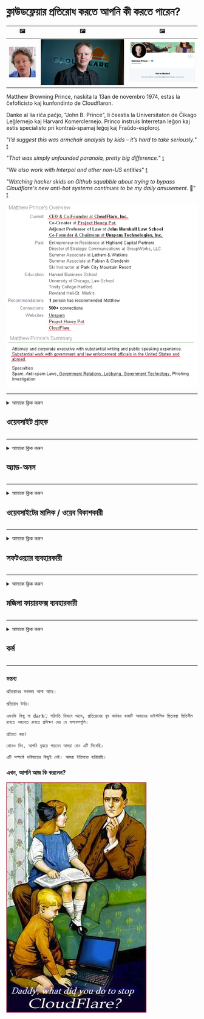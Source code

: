 # ক্লাউডফ্লেয়ার প্রতিরোধ করতে আপনি কী করতে পারেন?

| 🖼 | 🖼 | 🖼 |
| --- | --- | --- |
| ![](../image/matthew_prince_teen.jpg) | ![](../image/matthew_prince.jpg) | ![](../image/blockedbymatthewprince.jpg) |


Matthew Browning Prince, naskita la 13an de novembro 1974, estas la ĉefoficisto kaj kunfondinto de Cloudflaron.

Danke al lia riĉa paĉjo, "John B. Prince", li ĉeestis la Universitaton de Ĉikago Leĝlernejo kaj Harvard Komerclernejo.
Princo instruis Interretan leĝon kaj estis specialisto pri kontraŭ-spamaj leĝoj kaj Fraŭdo-esploroj.


"*I’d suggest this was armchair analysis by kids – it’s hard to take seriously.*" [t](https://www.theguardian.com/technology/2015/nov/19/cloudflare-accused-by-anonymous-helping-isis)

"*That was simply unfounded paranoia, pretty big difference.*"  [t](https://twitter.com/xxdesmus/status/992757936123359233)

"*We also work with Interpol and other non-US entities*" [t](https://twitter.com/eastdakota/status/1203028504184360960)

"*Watching hacker skids on Github squabble about trying to bypass Cloudflare's new anti-bot systems continues to be my daily amusement.* 🍿" [t](https://twitter.com/eastdakota/status/1273277839102656515)


![](../image/whoismp.jpg)

---


<details>
<summary>আমাকে ক্লিক করুন

## ওয়েবসাইট গ্রাহক
</summary>


- আপনার পছন্দের ওয়েবসাইটটি যদি ক্লাউডফ্লেয়ার ব্যবহার করে থাকে তবে তাদের ক্লাউডফ্লেয়ার ব্যবহার না করার জন্য বলুন।
  - ফেসবুক, রেডডিট, টুইটার বা মস্তোডনের মতো সোশ্যাল মিডিয়ায় ঝাঁকুনির কোনও পার্থক্য নেই। [অ্যাকশনগুলি হ্যাশট্যাগগুলির চেয়ে জোরে।](https://twitter.com/phyzonloop/status/1274132092490862594)
  - আপনি নিজেকে দরকারী করতে চাইলে ওয়েবসাইটের সাথে যোগাযোগ করার চেষ্টা করুন Try

[ক্লাউডফ্লেয়ার ড](https://github.com/Eloston/ungoogled-chromium/issues/783):
```
আমরা আপনাকে পরামর্শ দিচ্ছি যে আপনি যে নির্দিষ্ট পরিষেবা বা সাইটগুলির জন্য সমস্যা সমাধান করেছেন সেগুলির জন্য প্রশাসকদের কাছে যোগাযোগ করুন এবং আপনার অভিজ্ঞতা ভাগ করুন।
```

[যদি আপনি এটি না জিজ্ঞাসা করেন তবে ওয়েবসাইটের মালিকরা কখনই এই সমস্যাটি জানেন না।](../PEOPLE.md)

![](../image/liberapay.jpg)

[সফল উদাহরণ](https://counterpartytalk.org/t/turn-off-cloudflare-on-counterparty-co-plz/164/5).<br>
তোমার কোন সমস্যা আছে? [এখনই আপনার আওয়াজ তুলুন।](https://github.com/maraoz/maraoz.github.io/issues/1) নীচে উদাহরণ।

```
আপনি কেবল কর্পোরেট সেন্সরশিপ এবং গণ নজরদারি সহায়তা করছেন।
http://crimeflare.eu.org
```

```
আপনার ওয়েব পৃষ্ঠাটি ক্লাউডফ্লেয়ারের গোপনীয়তা-আপত্তিজনক ব্যক্তিগত প্রাচীর-উদ্যানের মধ্যে রয়েছে।
http://crimeflare.eu.org
```

- ওয়েবসাইটের গোপনীয়তা নীতি পড়তে কিছুটা সময় নিন।
  - যদি ওয়েবসাইট ক্লাউডফ্লেয়ারের পিছনে থাকে বা ওয়েবসাইট ক্লাউডফ্লেয়ারের সাথে সংযুক্ত পরিষেবাগুলি ব্যবহার করে।

এটি অবশ্যই "ক্লাউডফ্লেয়ার" কী তা ব্যাখ্যা করতে হবে এবং ক্লাউডফ্লেয়ারের সাথে আপনার ডেটা ভাগ করার অনুমতি চাইতে হবে। এটি করতে ব্যর্থ হওয়ার ফলে বিশ্বাসের লঙ্ঘন হবে এবং প্রশ্নে থাকা ওয়েবসাইটটি এড়ানো উচিত।

[একটি গ্রহণযোগ্য গোপনীয়তার নীতি উদাহরণ এখানে](https://archive.is/bDlTz) ("Subprocessors" > "Entity Name")

```
আমি আপনার গোপনীয়তা নীতি পড়েছি এবং ক্লাউডফ্লেয়ার শব্দটি খুঁজে পাচ্ছি না।
আপনি যদি ক্লাউডফ্লেয়ারে আমার ডেটা ফিড করতে থাকেন তবে আমি আপনার সাথে ডেটা ভাগ করতে অস্বীকার করছি।
http://crimeflare.eu.org
```

এটি গোপনীয়তা নীতির উদাহরণ যা ক্লাউডফ্লেয়ার শব্দটি নেই।
[Liberland Jobs](https://archive.is/daKIr) [privacy policy](https://docsend.com/view/feiwyte):

![](../image/cfwontobey.jpg)

ক্লাউডফ্লেয়ারের নিজস্ব গোপনীয়তা নীতি আছে।
[ক্লাউডফ্লেয়ার ডক্সিক্সিং লোকেদের পছন্দ করে।](https://www.reddit.com/r/GamerGhazi/comments/2s64fe/be_wary_reporting_to_cloudflare/)

ওয়েবসাইটের সাইনআপ ফর্মের জন্য এখানে একটি ভাল উদাহরণ।
আফাইক, শূন্য ওয়েবসাইট এটি করে। আপনি কি তাদের বিশ্বাস করবেন?

```
"এক্সওয়াইজেডের জন্য সাইন আপ করুন" ক্লিক করে আপনি আমাদের পরিষেবার শর্তাদি এবং গোপনীয়তার বিবৃতিতে সম্মত হন।
আপনি ক্লাউডফ্লেয়ারের সাথে আপনার ডেটা ভাগ করতেও সম্মত হন এবং ক্লাউডফ্লেয়ারের গোপনীয়তা বিবৃতিতেও সম্মত হন।
যদি ক্লাউডফ্লেয়ার আপনার তথ্য ফাঁস করে বা আপনাকে আমাদের সার্ভারের সাথে সংযোগ করতে দেয় না তবে এটি আমাদের দোষ নয়। [*]

[ নিবন্ধন করুন ] [ আমি একমত নই ]
```
[*] [PEOPLE.md](../PEOPLE.md)


- তাদের পরিষেবাটি ব্যবহার না করার চেষ্টা করুন। মনে রাখবেন আপনি ক্লাউডফ্লেয়ার দ্বারা দেখছেন।
  - ["I'm in your TLS, sniffin' your passworz"](../image/iminurtls.jpg)

- অন্যান্য ওয়েবসাইট অনুসন্ধান করুন। ইন্টারনেটে বিকল্প ও সুযোগ সুবিধা রয়েছে!

- প্রতিদিন আপনার বন্ধুদের বন্ধুদের টর ব্যবহার করতে রাজি করুন।
  - বেনামে খোলা ইন্টারনেটের মান হওয়া উচিত!
  - [মনে রাখবেন যে টোর প্রকল্পটি এই প্রকল্পটিকে অপছন্দ করে।](../HISTORY.md)

</details>

------

<details>
<summary>আমাকে ক্লিক করুন

## অ্যাড-অনস
</summary>

- যদি আপনার ব্রাউজারটি ফায়ারফক্স, টর ব্রাউজার বা অবিনোগল্ড ক্রোমিয়াম নীচে এই অ্যাড-অনগুলির একটি ব্যবহার করে।
  - আপনি যদি নতুন নতুন অ্যাড-অন যুক্ত করতে চান তবে প্রথমে এটি সম্পর্কে জিজ্ঞাসা করুন।


| নাম | বিকাশকারী | সমর্থন | ক্যান ব্লক | জানাতে পারি Can | Chrome |
| -------- | -------- | -------- | -------- | -------- | -------- |
| [Bloku Cloudflaron MITM-Atakon](../subfiles/about.bcma.md) | #Addon | [ ? ](http://crimeflare.eu.org/) | **হ্যাঁ**     | **হ্যাঁ**     |  **হ্যাঁ** |
| [Ĉu ligoj estas vundeblaj al MITM-atako?](../subfiles/about.ismm.md) | #Addon | [ ? ](http://crimeflare.eu.org/) | না     | **হ্যাঁ**     |  **হ্যাঁ** |
| [Ĉu ĉi tiuj ligoj blokos Tor-uzanton?](../subfiles/about.isat.md) | #Addon | [ ? ](http://crimeflare.eu.org/) | না     | **হ্যাঁ**     |  **হ্যাঁ** |
| [Block Cloudflare MITM Attack](https://trac.torproject.org/projects/tor/attachment/ticket/24351/block_cloudflare_mitm_attack-1.0.14.1-an%2Bfx.xpi)<br>[**DELETED BY TOR PROJECT**](../HISTORY.md) | nullius | [ ? ](../tool/block_cloudflare_mitm_fx), [Link](http://crimeflare.eu.org/) | **হ্যাঁ**     | **হ্যাঁ**     |  না |
| [TPRB](http://34ahehcli3epmhbu2wbl6kw6zdfl74iyc4vg3ja4xwhhst332z3knkyd.onion/) | Sw | [ ? ](http://34ahehcli3epmhbu2wbl6kw6zdfl74iyc4vg3ja4xwhhst332z3knkyd.onion/) | **হ্যাঁ**     | **হ্যাঁ**     |  না |
| [Detect Cloudflare](https://addons.mozilla.org/en-US/firefox/addon/detect-cloudflare/) | Frank Otto | [ ? ](https://github.com/traktofon/cf-detect) | না     | **হ্যাঁ**     |  না |
| [True Sight](https://addons.mozilla.org/en-US/firefox/addon/detect-cloudflare-plus/) | claustromaniac | [ ? ](https://github.com/claustromaniac/detect-cloudflare-plus) | না     | **হ্যাঁ**     |  না |
| [Which Cloudflare datacenter am I visiting?](https://addons.mozilla.org/en-US/firefox/addon/cf-pop/) | 依云 | [ ? ](https://github.com/lilydjwg/cf-pop) | না     | **হ্যাঁ**     |  না |


- "ডেন্দ্রলাইজস" "সিডিএনজেএস (ক্লাউডফ্লেয়ার)" এর সাথে সংযোগ বন্ধ করতে পারে।
  - এটি নেটওয়ার্কগুলিতে পৌঁছানো থেকে অনেকগুলি অনুরোধ রোধ করে এবং সাইটগুলি ভাঙ্গা থেকে রক্ষা করতে স্থানীয় ফাইলগুলি সরবরাহ করে।
  - বিকাশকারী জবাব দিল: "[very concerning indeed](https://github.com/Synzvato/decentraleyes/issues/236#issuecomment-352049501)", "[widespread usage severely centralizes the web](https://github.com/Synzvato/decentraleyes/issues/251#issuecomment-366752049)"

- [আপনি আপনার শংসাপত্র কর্তৃপক্ষ (সিএ) থেকে ক্লাউডফ্লেয়ার শংসাপত্রটি অপসারণ বা অবিশ্বাস করতে পারেন।](https://www.ssl.com/how-to/remove-root-certificate-firefox/)

</details>

------

<details>
<summary>আমাকে ক্লিক করুন

## ওয়েবসাইটের মালিক / ওয়েব বিকাশকারী
</summary>


![](../image/word_cloudflarefree.jpg)

- ক্লাউডফ্লেয়ার সলিউশন, পিরিয়ড ব্যবহার করবেন না।
  - আপনি কি তার চেয়ে ভাল করতে পারেন, তাই না? [ক্লাউডফ্লেয়ার সাবস্ক্রিপশন, পরিকল্পনা, ডোমেন বা অ্যাকাউন্টগুলি কীভাবে সরাবেন তা এখানে।](https://support.cloudflare.com/hc/en-us/articles/200167776-Removing-subscriptions-plans-domains-or-accounts)

| 🖼 | 🖼 |
| --- | --- |
| ![](../image/htmlalertcloudflare.jpg) | ![](../image/htmlalertcloudflare2.jpg) |

- আরও গ্রাহক চান? আপনি কি জানেন। ইঙ্গিতটি "লাইনের ওপরে"।
  - [হ্যালো, আপনি লিখেছেন "আমরা আপনার গোপনীয়তার বিষয়টি গুরুত্বের সাথে নিয়েছি" তবে আমি "ত্রুটি 403 নিষিদ্ধ অজ্ঞাত প্রক্সি অনুমোদিত নয়" পেয়েছি।](https://it.slashdot.org/story/19/02/19/0033255/stop-saying-we-take-your-privacy-and-security-seriously) আপনি টর বা ভিপিএনকে বাধা দিচ্ছেন কেন? এবং আপনি কেন অস্থায়ী ইমেলগুলি ব্লক করছেন?

![](../image/anonexist.jpg)

- ক্লাউডফ্লেয়ার ব্যবহারের ফলে আউটেজের সম্ভাবনা বাড়বে। আপনার সার্ভারটি ডাউন থাকলে বা ক্লাউডফ্লেয়ার নিচে থাকলে দর্শকরা আপনার ওয়েবসাইটে অ্যাক্সেস করতে পারবেন না।
  - [আপনি কি সত্যিই ভেবেছিলেন ক্লাউডফ্লেয়ার কখনই নামবে না?](https://www.ibtimes.com/cloudflare-down-not-working-sites-producing-504-gateway-timeout-errors-2618008) [Another](https://twitter.com/Jedduff/status/1097875615997399040) [sample](https://twitter.com/search?f=tweets&vertical=default&q=Cloudflare%20is%20having%20problems). [Need more](../PEOPLE.md)?

![](../image/cloudflareinternalerror.jpg)

- আপনার "এপিআই পরিষেবা", "সফ্টওয়্যার আপডেট সার্ভার" বা "আরএসএস ফিড" প্রক্সি করতে ক্লাউডফ্লেয়ার ব্যবহার আপনার গ্রাহকের ক্ষতি করবে। একজন গ্রাহক আপনাকে ডেকে বললেন এবং "আমি আপনার এপিআই আর ব্যবহার করতে পারছি না", এবং কী চলছে সে সম্পর্কে আপনার কোনও ধারণা নেই। ক্লাউডফ্লেয়ার নিঃশব্দে আপনার গ্রাহককে অবরুদ্ধ করতে পারে। আপনার কি মনে হয় ঠিক আছে?
  - আরএসএসের অনেক রিডার ক্লায়েন্ট এবং আরএসএস রিডার অনলাইন পরিষেবা রয়েছে। আপনি যদি লোকদের সাবস্ক্রাইব করতে দিচ্ছেন না তবে আপনি আরএসএস ফিড কেন প্রকাশ করছেন?

![](../image/rssfeedovercf.jpg)

- আপনার কি এইচটিটিপিএস শংসাপত্রের দরকার? "লেটস এনক্রিপ্ট" ব্যবহার করুন বা এটি সিএ সংস্থা থেকে কিনুন।

- আপনার কি ডিএনএস সার্ভার দরকার? আপনার নিজের সার্ভার সেট আপ করতে পারবেন না? তাদের সম্পর্কে কীভাবে: [Hurricane Electric Free DNS](https://dns.he.net/), [Dyn.com](https://dyn.com/dns/), [1984 Hosting](https://www.1984hosting.com/), [Afraid.Org (আপনি যদি টিওআর ব্যবহার করেন তবে প্রশাসক আপনার অ্যাকাউন্ট মুছুন)](https://freedns.afraid.org/)
  - [Alternativoj al DNS](../subfiles/alternative.domaindns.md)

- হোস্টিং পরিষেবা খুঁজছেন? শুধু বিনামূল্যে? তাদের সম্পর্কে কীভাবে: [Onion Service](http://vww6ybal4bd7szmgncyruucpgfkqahzddi37ktceo3ah7ngmcopnpyyd.onion/en/security/network-security/tor/onionservices-best-practices), [Free Web Hosting Area](https://freewha.com/), [Autistici/Inventati Web Site Hosting](https://www.autinv5q6en4gpf4.onion/services/website), [Github Pages](https://pages.github.com/), [Surge](https://surge.sh/)
  - [ক্লাউডফ্লেয়ারের বিকল্পগুলি](../subfiles/alternative.cloudflare.md)

- আপনি কি "ক্লাউডফ্লেয়ার-ipfs.com" ব্যবহার করছেন? [আপনি কি জানেন ক্লাউডফ্লেয়ার আইপিএফস খারাপ?](../PEOPLE.md)

- আপনার অ্যাপ্লিকেশন ফায়ারওয়াল যেমন OWASP এবং Fail2Ban আপনার সার্ভারে ইনস্টল করুন এবং এটি সঠিকভাবে কনফিগার করুন।
  - টর ব্লক করা কোনও সমাধান নয়। প্রত্যেককে শুধুমাত্র ছোট খারাপ ব্যবহারকারীর জন্য শাস্তি দেবেন না।

- "ক্লাউডফ্লেয়ার ওয়ার্প" ব্যবহারকারীদের আপনার ওয়েবসাইটে অ্যাক্সেস করা থেকে পুনর্নির্দেশ বা অবরুদ্ধ করুন। আপনি যদি পারেন তবে একটি কারণ সরবরাহ করুন।

> আইপি তালিকা: "[ক্লাউডফ্লেয়ারের বর্তমান আইপি ব্যাপ্তি](cloudflare_inc/)"

> A: শুধু তাদের ব্লক

```
server {
...
deny 173.245.48.0/20;
deny 103.21.244.0/22;
deny 103.22.200.0/22;
deny 103.31.4.0/22;
deny 141.101.64.0/18;
deny 108.162.192.0/18;
deny 190.93.240.0/20;
deny 188.114.96.0/20;
deny 197.234.240.0/22;
deny 198.41.128.0/17;
deny 162.158.0.0/15;
deny 104.16.0.0/12;
deny 172.64.0.0/13;
deny 131.0.72.0/22;
deny 2400:cb00::/32;
deny 2606:4700::/32;
deny 2803:f800::/32;
deny 2405:b500::/32;
deny 2405:8100::/32;
deny 2a06:98c0::/29;
deny 2c0f:f248::/32;
...
}
```

> B: সতর্কতা পৃষ্ঠাতে পুনর্নির্দেশ করুন

```
http {
...
geo $iscf {
default 0;
173.245.48.0/20 1;
103.21.244.0/22 1;
103.22.200.0/22 1;
103.31.4.0/22 1;
141.101.64.0/18 1;
108.162.192.0/18 1;
190.93.240.0/20 1;
188.114.96.0/20 1;
197.234.240.0/22 1;
198.41.128.0/17 1;
162.158.0.0/15 1;
104.16.0.0/12 1;
172.64.0.0/13 1;
131.0.72.0/22 1;
2400:cb00::/32 1;
2606:4700::/32 1;
2803:f800::/32 1;
2405:b500::/32 1;
2405:8100::/32 1;
2a06:98c0::/29 1;
2c0f:f248::/32 1;
}
...
}

server {
...
if ($iscf) {rewrite ^ https://example.com/cfwsorry.php;}
...
}

<?php
header('HTTP/1.1 406 Not Acceptable');
echo <<<CLOUDFLARED
Thank you for visiting ourwebsite.com!<br />
We are sorry, but we can't serve you because your connection is being intercepted by Cloudflare.<br />
Please read http://crimeflare.eu.org for more information.<br />
CLOUDFLARED;
die();
```

- টর পেঁয়াজ পরিষেবা সেট করুন বা আই 2 পি প্ররোচিত করুন যদি আপনি স্বাধীনতায় বিশ্বাসী হন এবং বেনামী ব্যবহারকারীদের স্বাগত জানান।

- অন্যান্য ক্লিয়ারেট / টর দ্বৈত ওয়েবসাইট অপারেটরদের কাছ থেকে পরামর্শ চাইতে এবং বেনামে বন্ধু তৈরি করুন!

</details>

------

<details>
<summary>আমাকে ক্লিক করুন

## সফটওয়্যার ব্যবহারকারী
</summary>


- ডিসকর্ড ক্লাউডফ্লেয়ার ব্যবহার করছে। বিকল্প? আমরা সুপারিশ [**Briar** (Android)](https://f-droid.org/en/packages/org.briarproject.briar.android/), [Ricochet (PC)](https://ricochet.im/), [Tox + Tor (Android/PC)](https://tox.chat/download.html)
  - ব্রায়ারে টোর ডিমন অন্তর্ভুক্ত থাকে যাতে আপনার অরবট ইনস্টল করতে হবে না।
  - Qwtch বিকাশকারীরা, ওপেন প্রাইভেসি, তাদের গিট পরিষেবা থেকে বিজ্ঞপ্তি ছাড়াই স্টপ_ক্লাউডফ্লেয়ার প্রকল্প মুছে ফেলে।

- আপনি যদি ডেবিয়ান জিএনইউ / লিনাক্স, বা কোনও ডেরাইভেটিভ ব্যবহার করেন তবে সাবস্ক্রাইব করুন: [bug #831835](https://bugs.debian.org/cgi-bin/bugreport.cgi?bug=831835). এবং যদি আপনি পারেন তবে প্যাচটি যাচাই করতে সহায়তা করুন এবং এটি গ্রহণযোগ্য হওয়া উচিত কিনা তা রক্ষণাবেক্ষণকারীকে সঠিক সিদ্ধান্তে আসতে সহায়তা করুন।

- সর্বদা এই ব্রাউজারগুলির পরামর্শ দিন।

| নাম | বিকাশকারী | সমর্থন | মন্তব্য |
| -------- | -------- | -------- | -------- |
| [Ungoogled-Chromium](https://ungoogled-software.github.io/ungoogled-chromium-binaries/) | Eloston | [ ? ](https://github.com/Eloston/ungoogled-chromium) | PC (Win, Mac, Linux)  _!Tor_ |
| [Bromite](https://www.bromite.org/fdroid) | Bromite | [ ? ](https://github.com/bromite/bromite/issues) | Android  _!Tor_ |
| [Tor Browser](https://www.torproject.org/download/) | Tor Project | [ ? ](https://support.torproject.org/) | PC (Win, Mac, Linux)  _Tor_|
| [Tor Browser Android](https://www.torproject.org/download/) | Tor Project | [ ? ](https://support.torproject.org/) | Android  _Tor_|
| [Onion Browser](https://itunes.apple.com/us/app/onion-browser/id519296448?mt=8) | Mike Tigas | [ ? ](https://github.com/OnionBrowser/OnionBrowser/issues) | Apple iOS  _Tor_|
| [GNU/Icecat](https://www.gnu.org/software/gnuzilla/) | GNU | [ ? ](https://www.gnu.org/software/gnuzilla/) | PC (Linux) |
| [IceCatMobile](https://f-droid.org/en/packages/org.gnu.icecat/) | GNU | [ ? ](https://lists.gnu.org/mailman/listinfo/bug-gnuzilla) | Android |
| [Iridium Browser](https://iridiumbrowser.de/about/) | Iridium | [ ? ](https://github.com/iridium-browser/iridium-browser/) | PC (Win, Mac, Linux, OpenBSD) |


অন্যান্য সফ্টওয়্যারের গোপনীয়তা অসম্পূর্ণ। এর অর্থ এই নয় যে টর ব্রাউজারটি "নিখুঁত"।
ইন্টারনেট এবং প্রযুক্তিতে 100% সুরক্ষিত বা 100% ব্যক্তিগত নেই।

- টর ব্যবহার করতে চান না? আপনি টোর ডেমোন দিয়ে যে কোনও ব্রাউজার ব্যবহার করতে পারেন।
  - [নোট করুন টর প্রকল্পটি এটি পছন্দ করে না।](https://support.torproject.org/tbb/tbb-9/) আপনি যদি এটি করতে সক্ষম হন তবে টর ব্রাউজারটি ব্যবহার করুন।
- [টরের সাথে ক্রোমিয়াম কীভাবে ব্যবহার করবেন](../subfiles/chromium_tor.md)


অন্যান্য সফ্টওয়্যার এর গোপনীয়তা সম্পর্কে কথা বলা যাক।

- [আপনার যদি সত্যই ফায়ারফক্স ব্যবহার করার প্রয়োজন হয় তবে "ফায়ারফক্স ইএসআর" বাছুন।](https://www.mozilla.org/en-US/firefox/organizations/)
  - [ফায়ারফক্স - স্পাইওয়্যার ওয়াচডগ](https://spyware.neocities.org/articles/firefox.html)
  - [ফায়ারফক্স নিখরচায় বক্তৃতা প্রত্যাখ্যান করেছে, মুক্ত বক্তৃতাকে নিষিদ্ধ করেছে](https://web.archive.org/web/20200423010026/https://reclaimthenet.org/firefox-rejects-free-speech-bans-free-speech-commenting-plugin-dissenter-from-its-extensions-gallery/)
  - ["100+ ডাউনভোটস। মনে হচ্ছে কোনও সফ্টওয়্যার সংস্থাকে আটকে থাকতে বলছে ... আজকাল সফ্টওয়্যারটি খুব বেশি।"](https://old.reddit.com/r/firefox/comments/gutdiw/weve_got_work_to_do_the_mozilla_blog/fslbbb6/)
  - [আহ, ফায়ারফক্স কেন আমার ইউআরএল বারে স্পনসরড লিঙ্কগুলি দেখাচ্ছে?](https://www.reddit.com/r/firefox/comments/jybx2w/uh_why_is_firefox_showing_me_sponsored_links_in/)
  - [মজিলা - শয়তান অবতার](https://digdeeper.neocities.org/ghost/mozilla.html)

- [মনে রাখবেন, মজিলা ক্লাউডফ্লেয়ার পরিষেবা ব্যবহার করছে।](https://www.robtex.com/dns-lookup/www.mozilla.org) [তারা তাদের পণ্যটিতে ক্লাউডফ্লেয়ারের ডিএনএস পরিষেবাও ব্যবহার করছে।](https://www.theregister.co.uk/2018/03/21/mozilla_testing_dns_encryption/)

- [মোজিলা আনুষ্ঠানিকভাবে এই টিকিট প্রত্যাখ্যান করেছে।](https://bugzilla.mozilla.org/show_bug.cgi?id=1426618)

- [ফায়ারফক্স ফোকাস একটি রসিকতা।](https://github.com/mozilla-mobile/focus-android/issues/1743) [তারা টেলিমেট্রি বন্ধ করার প্রতিশ্রুতি দিয়েছিল তবে তারা এটি পরিবর্তন করেছে।](https://github.com/mozilla-mobile/focus-android/issues/4210)

- [প্যালেমুন / বেসিলিস্ক বিকাশকারী ক্লাউডফ্লেয়ার পছন্দ করেন।](https://github.com/mozilla-mobile/focus-android/issues/1743#issuecomment-345993097)
  - [প্যালে মুনের সংরক্ষণাগার সার্ভার হ্যাক করেছে এবং 18 মাস ধরে ম্যালওয়্যার ছড়িয়ে দিয়েছে](https://www.reddit.com/r/privacytoolsIO/comments/cc808y/pale_moons_archive_server_hacked_and_spread/)
  - তিনি টোর ব্যবহারকারীদেরও ঘৃণা করেন - "[এটি টরের প্রতি প্রতিকূল হতে দিন। আমি মনে করি বেশিরভাগ সাইটগুলি টোরের প্রতি চরম উচ্চ অপব্যবহারের বিষয়টি বিবেচনা করে প্রতিকূল হওয়া উচিত।](https://github.com/yacy/yacy_search_server/issues/314#issuecomment-565932097)"

- [ওয়াটারফক্সের মারাত্মক "ফোন হোম" সমস্যা রয়েছে](https://spyware.neocities.org/articles/waterfox.html)

- [গুগল ক্রোম একটি স্পাইওয়্যার।](https://www.gnu.org/proprietary/malware-google.en.html)
  - [গুগল আপনার ক্রিয়াকলাপ প্রোফাইল করে।](https://spyware.neocities.org/articles/chrome.html)

- [এসআরওয়্যার আয়রন অনেক বেশি ফোন হোম সংযোগ তৈরি করে।](https://spyware.neocities.org/articles/iron.html) এটি গুগল ডোমেনগুলির সাথেও সংযুক্ত থাকে।

- [সাহসী ব্রাউজার ফেসবুক / টুইটার ট্র্যাকারদের শ্বেত তালিকাতে।](https://www.bleepingcomputer.com/news/security/facebook-twitter-trackers-whitelisted-by-brave-browser/)
  - [আরও সমস্যা এখানে।](https://spyware.neocities.org/articles/brave.html)
  - [Binance অনুমোদিত আইডি](https://twitter.com/cryptonator1337/status/1269594587716374528)

- [মাইক্রোসফ্ট এজ ফেসবুক ব্যবহারকারীদের পিছনে ফ্ল্যাশ কোড চালাতে দেয়।](https://www.zdnet.com/article/microsoft-edge-lets-facebook-run-flash-code-behind-users-backs/)

- [ভিভালদি আপনার গোপনীয়তার সম্মান দেয় না।](https://spyware.neocities.org/articles/vivaldi.html)

- [অপেরা স্পাইওয়্যার স্তর: অত্যন্ত উচ্চ](https://spyware.neocities.org/articles/opera.html)

- Apple iOS: [আপনার আইওএস মোটেও ব্যবহার করা উচিত নয়, মূলত এটি ম্যালওয়ার because](https://www.gnu.org/proprietary/malware-apple.html)

অতএব আমরা কেবল উপরে টেবিলের সুপারিশ করি। আর কিছু না.

</details>

------

<details>
<summary>আমাকে ক্লিক করুন

## মজিলা ফায়ারফক্স ব্যবহারকারী
</summary>


- "ফায়ারফক্স নাইটলি" মোজিলা সার্ভারগুলিতে অপ্ট-আউট পদ্ধতি ছাড়াই ডিবাগ স্তরের তথ্য প্রেরণ করবে।
  - [মজিলা সার্ভারগুলি ক্লাউডফ্লেয়ার সহ করছে](https://www.digwebinterface.com/?hostnames=www.mozilla.org%0D%0Amozilla.cloudflare-dns.com&type=&ns=resolver&useresolver=8.8.4.4&nameservers=)

- মজিলা সার্ভারের সাথে সংযোগ স্থাপনের জন্য ফায়ারফক্সকে নিষেধ করা সম্ভব।
  - [মজিলার নীতি-টেম্পলেটগুলির গাইড](https://github.com/mozilla/policy-templates/blob/master/README.md)
  - মনে রাখবেন এই ট্রিকটি পরবর্তী সংস্করণে কাজ করা বন্ধ করে দিতে পারে কারণ মোজিলা নিজেরাই হোয়াইটলিস্ট করতে পছন্দ করে।
  - এগুলি সম্পূর্ণরূপে অবরুদ্ধ করতে ফায়ারওয়াল এবং ডিএনএস ফিল্টার ব্যবহার করুন।

"`/distribution/policies.json`"

>     "WebsiteFilter": {
> 		"Block": [
> 		"*://*.mozilla.com/*",
> 		"*://*.mozilla.net/*",
> 		"*://*.mozilla.org/*",
> 		"*://webcompat.com/*",
> 		"*://*.firefox.com/*",
> 		"*://*.thunderbird.net/*",
> 		"*://*.cloudflare.com/*"
> 		]
>     },


- ~~মজিলার ট্র্যাকারে একটি বাগ রিপোর্ট করুন, তাদের ক্লাউডফ্লেয়ার ব্যবহার না করার জন্য বলছেন।~~ বাগজিলায় একটি বাগ রিপোর্ট ছিল। অনেক লোক তাদের উদ্বেগ পোস্ট করেছিলেন, তবে বাগটি অ্যাডমিন দ্বারা 2018 সালে লুকিয়েছিল।

- আপনি ফায়ারফক্সে ডোএইচ অক্ষম করতে পারেন।
  - [ফায়ারফক্সের ডিফল্ট ডিএনএস সরবরাহকারী পরিবর্তন করুন](../subfiles/change-firefox-dns.md)

![](../image/firefoxdns.jpg)

- [আপনি যদি নন-আইএসপি ডিএনএস ব্যবহার করতে চান তবে ওপেননিক টিয়ার 2 ডিএনএস পরিষেবা বা নন-ক্লাউডফ্লেয়ার ডিএনএস পরিষেবাগুলি বিবেচনা করুন।](https://wiki.opennic.org/start)
![](../image/opennic.jpg)
  - ডিএনএস সহ ক্লাউডফ্লেয়ার অবরোধ করুন। [Crimeflare DNS](../subfiles/service.publicdns.md)

- আপনি টরকে ডিএনএস রেজলভার হিসাবে ব্যবহার করতে পারেন। [আপনি যদি টোর বিশেষজ্ঞ না হন তবে এখানে প্রশ্ন করুন।](https://tor.stackexchange.com/)

> **কীভাবে?**
> 1. টর ডাউনলোড করুন এবং এটি আপনার কম্পিউটারে ইনস্টল করুন।
> 2. এই লাইনটি "torrc" ফাইলটিতে যুক্ত করুন।
> DNSPort 127.0.0.1:53
> 3. টর পুনরায় চালু করুন।
> 4. আপনার কম্পিউটারের ডিএনএস সার্ভারটি "127.0.0.1" এ সেট করুন।

</details>

------

<details>
<summary>আমাকে ক্লিক করুন

## কর্ম
</summary>


- ক্লাউডফ্লেয়ারের বিপদ সম্পর্কে আপনার চারপাশের অন্যদের বলুন।

- [এই সংগ্রহস্থলটি উন্নত করতে সহায়তা করুন।](http://crimeflare.eu.org)
  - উভয় তালিকাগুলি, এর বিরুদ্ধে যুক্তি এবং বিশদ।

- [ক্লাউডফ্লেয়ার (এবং অনুরূপ সংস্থাগুলি) এর সাথে জিনিসগুলি ভুল হয়ে যায় যেখানে নথিটি তৈরি করুন এবং এটি খুব প্রকাশ্যে করুন, যখন আপনি এটি করেন তখন এই সংগ্রহস্থলের উল্লেখ নিশ্চিত করে নিন](http://crimeflare.eu.org) :)

- ডিফল্টরূপে টোর ব্যবহার করে আরও বেশি লোক পান যাতে তারা বিশ্বের বিভিন্ন অংশের দৃষ্টিকোণ থেকে ওয়েবটি অভিজ্ঞতা করতে পারে।

- ক্লাউডফ্লেয়ার থেকে বিশ্বকে মুক্ত করার জন্য উত্সর্গীকৃত সোশ্যাল মিডিয়া এবং মিটস্পেসে গোষ্ঠীগুলি শুরু করুন।

- যেখানে উপযুক্ত হবে, এই ভাণ্ডারগুলিতে এই গোষ্ঠীর সাথে লিঙ্ক করুন - এটি গ্রুপ হিসাবে একসাথে কাজ করার জন্য সমন্বয় করার জায়গা হতে পারে।

- [এমন একটি কওপ শুরু করুন যা ক্লাউডফ্লেয়ারের একটি অর্থপূর্ণ নন কর্পোরেট বিকল্প সরবরাহ করতে পারে।](../subfiles/alternative.cloudflare.md)

- কমপক্ষে ক্লাউডফ্লেয়ারের বিরুদ্ধে একাধিক স্তরযুক্ত প্রতিরক্ষা সরবরাহ করতে সহায়তা করার কোনও বিকল্প সম্পর্কে আমাদের আমাদের জানা যাক।

- আপনি যদি ক্লাউডফ্লেয়ার গ্রাহক হন তবে আপনার গোপনীয়তা সেটিংস সেট করুন এবং সেগুলি লঙ্ঘনের জন্য অপেক্ষা করুন।
  - [তারপরে এন্টি-স্প্যাম / গোপনীয়তা লঙ্ঘনের অভিযোগের আওতায় আনুন।](https://twitter.com/thexpaw/status/1108424723233419264)

- আপনি যদি আমেরিকা যুক্তরাষ্ট্রে থাকেন এবং প্রশ্নে থাকা ওয়েবসাইটটি কোনও ব্যাংক বা অ্যাকাউন্ট্যান্ট হিসাবে থাকে তবে ব্যাকরণ – লিচ – ব্লিলি অ্যাক্টের অধীনে, বা আমেরিকানরা ডিআইএসএবিলিটি অ্যাক্টের আওতায় আইনী চাপ আনার চেষ্টা করুন এবং আপনি কতদূর যাবেন তা আমাদের কাছে ফিরে রিপোর্ট করুন ।

- ওয়েবসাইটটি যদি কোনও সরকারী সাইট হয় তবে মার্কিন সংবিধানের প্রথম সংশোধনীতে আইনী চাপ আনার চেষ্টা করুন।

- আপনি যদি ইইউ নাগরিক হন তবে সাধারণ তথ্য সুরক্ষা নিয়ন্ত্রণের অধীনে আপনার ব্যক্তিগত তথ্য প্রেরণের জন্য ওয়েবসাইটে যোগাযোগ করুন। যদি তারা আপনাকে আপনার তথ্য দিতে অস্বীকার করে তবে তা আইন লঙ্ঘন।

- যে সমস্ত সংস্থা তাদের ওয়েবসাইটে পরিষেবা দেওয়ার দাবি করে তাদের জন্য ভোক্তা সুরক্ষা সংস্থা এবং বিবিবিতে "মিথ্যা বিজ্ঞাপন" হিসাবে রিপোর্ট করার চেষ্টা করুন। ক্লাউডফ্লেয়ার ওয়েবসাইটগুলি ক্লাউডফ্লেয়ার সার্ভার দ্বারা পরিবেশন করা হয়।

- [আইটিইউ মার্কিন প্রসঙ্গে পরামর্শ দিয়েছিল যে ক্লাউডফ্লেয়ার এতো বড় হতে শুরু করেছে যে তাদের উপর অবিশ্বাস আইনের আওতায় আনা হতে পারে।](https://www.itu.int/en/ITU-T/Workshops-and-Seminars/20181218/Documents/Geoff_Huston_Presentation.pdf)

- এটি অনুমেয় যে জিএনইউ জিপিএল 4 সংস্করণে এই ধরনের পরিষেবার পিছনে উত্স কোড সংরক্ষণের বিধান অন্তর্ভুক্ত থাকতে পারে, যা সমস্ত জিপিএলভি 4 এবং পরবর্তী প্রোগ্রামগুলির জন্য প্রয়োজন যা কমপক্ষে উত্স কোডটি এমন একটি মাধ্যমের মাধ্যমে অ্যাক্সেসযোগ্য যা টোর ব্যবহারকারীদের সাথে বৈষম্যমূলক আচরণ করে না।

- [Se vi uzas Mastodon bonvolu sekvi la konton Mitigator](../subfiles/service.altlink.md).

</details>

------

### মন্তব্য

```
প্রতিরোধের সবসময় আশা আছে।

প্রতিরোধ উর্বর।

এমনকি কিছু গা dark় পরিণতি হিসাবে আসে, প্রতিরোধের খুব কার্যকর কাজটি আমাদের ডাইস্টপিক স্থিতাবস্থা স্থিতিশীল রাখতে অব্যাহত রাখতে প্রশিক্ষণ দেয় যে ফলাফলগুলি।

প্রতিহত করা!
```

```
কোনও দিন, আপনি বুঝতে পারবেন আমরা কেন এটি লিখেছি।
```

```
এটি সম্পর্কে ভবিষ্যতের কিছুই নেই। আমরা ইতিমধ্যে হারিয়েছি।
```

### এখন, আপনি আজ কি করলেন?


![](../image/stopcf.jpg)
